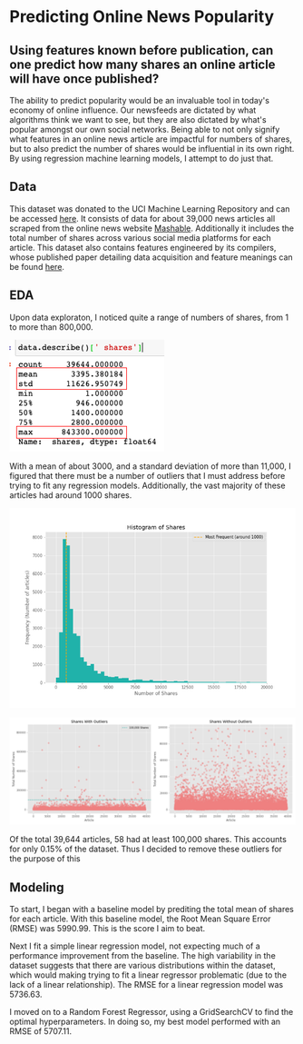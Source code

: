 # Predicting Online News Popularity 
## Using features known before publication, can one predict how many shares an online article will have once published? 
The ability to predict popularity would be an invaluable tool in today's economy of online influence. Our newsfeeds are dictated by what algorithms think we want to see, but they are also dictated by what's popular amongst our own social networks. Being able to not only signify what features in an online news article are impactful for numbers of shares, but to also predict the number of shares would be influential in its own right. By using regression machine learning models, I attempt to do just that. 

## Data 
This dataset was donated to the UCI Machine Learning Repository and can be accessed [here](https://archive.ics.uci.edu/ml/datasets/Online+News+Popularity). It consists of data for about 39,000 news articles all scraped from the online news website [Mashable](https://mashable.com/). Additionally it includes the total number of shares across various social media platforms for each article. This dataset also contains features engineered by its compilers, whose published paper detailing data acquisition and feature meanings can be found [here](https://repositorium.sdum.uminho.pt/bitstream/1822/39169/1/main.pdf). 

## EDA 
Upon data exploraton, I noticed quite a range of numbers of shares, from 1 to more than 800,000.

![Shares_EDA](./img/eda-outlier.png)

With a mean of about 3000, and a standard deviation of more than 11,000, I figured that there must be a number of outliers that I must address before trying to fit any regression models. Additionally, the vast majority of these articles had around 1000 shares. 

![Histogram](./img/histogram-shares.png)

![Outliers](./img/outliers.png)

Of the total 39,644 articles, 58 had at least 100,000 shares. This accounts for only 0.15% of the dataset. Thus I decided to remove these outliers for the purpose of this 

## Modeling
To start, I began with a baseline model by prediting the total mean of shares for each article. With this baseline model, the Root Mean Square Error (RMSE) was 5990.99. This is the score I aim to beat. 

Next I fit a simple linear regression model, not expecting much of a performance improvement from the baseline. The high variability in the dataset suggests that there are various distributions within the dataset, which would making trying to fit a linear regressor problematic (due to the lack of a linear relationship). The RMSE for a linear regression model was 5736.63. 

I moved on to a Random Forest Regressor, using a GridSearchCV to find the optimal hyperparameters. In doing so, my best model performed with an RMSE of 5707.11. 
